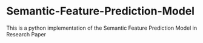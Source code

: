 # Semantic-Feature-Prediction-Model
This is a python implementation of the Semantic Feature Prediction Model in Research Paper
